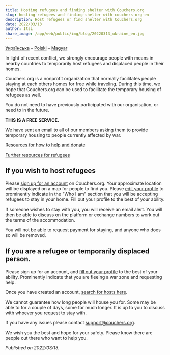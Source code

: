 ```yaml
---
title: Hosting refugees and finding shelter with Couchers.org
slug: hosting-refugees-and-finding-shelter-with-couchers-org-en
description: Host refugees or find shelter with Couchers.org
date: 2022/03/13
author: Itsi
share_image: /app/web/public/img/blog/20220313_ukraine_en.jpg
---
```


[Українська](/blog/2022/03/13/hosting-refugees-and-finding-shelter-with-couchers-org-uk) – [Polski](/blog/2022/03/13/hosting-refugees-and-finding-shelter-with-couchers-org-pl) – [Magyar](/blog/2022/03/13/hosting-refugees-and-finding-shelter-with-couchers-org-hu)

In light of recent conflict, we strongly encourage people with means in nearby countries to temporarily host refugees and displaced people in their homes.

Couchers.org is a nonprofit organization that normally facilitates people staying at each others homes for free while traveling. During this time, we hope that Couchers.org can be used to facilitate the temporary housing of refugees as well.

You do not need to have previously participated with our organisation, or need to in the future.

**THIS IS A FREE SERVICE.**

We have sent an email to all of our members asking them to provide temporary housing to people currently affected by war.

[Resources for how to help and donate](https://how-to-help-ukraine-now.super.site/refuge-for-ukrainians)

[Further resources for refugees](https://docs.google.com/document/u/1/d/1OlZIz-72A2xI2uUOFE07L5ObQGP4JDcXZ2vdIs2P9BQ/mobilebasic)

## If you wish to host refugees

Please [sign up for an account](https://couchers.org/signup) on Couchers.org. Your approximate location will be displayed on a map for people to find you. Please [edit your profile](https://couchers.org/profile/edit) to prominently indicate in the "Who I am" section that you will be accepting refugees to stay in your home. Fill out your profile to the best of your ability.

If someone wishes to stay with you, you will receive an email alert. You will then be able to discuss on the platform or exchange numbers to work out the terms of the accommodation.

You will not be able to request payment for staying, and anyone who does so will be removed.

## If you are a refugee or temporarily displaced person.

Please sign up for an account, and [fill out your profile](https://couchers.org/profile/edit) to the best of your ability. Prominently indicate that you are fleeing a war zone and requesting help.

Once you have created an account, [search for hosts here](https://couchers.org/search).

We cannot guarantee how long people will house you for. Some may be able to for a couple of days, some for much longer. It is up to you to discuss with whoever you request to stay with.

If you have any issues please contact [support@couchers.org](mailto:support@couchers.org).

We wish you the best and hope for your safety. Please know there are people out there who want to help you.

*Published on 2022/03/13.*

